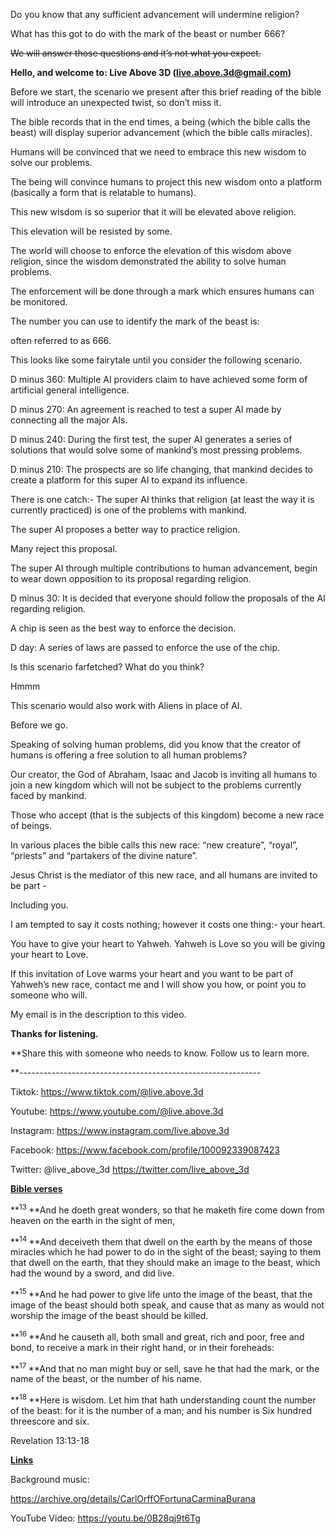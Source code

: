 Do you know that any sufficient advancement will undermine religion?

What has this got to do with the mark of the beast or number 666?

<s>We will answer those questions and it’s not what you expect.</s>

**Hello, and welcome to: Live Above 3D (<live.above.3d@gmail.com>)**

Before we start, the scenario we present after this brief reading of the
bible will introduce an unexpected twist, so don’t miss it.

The bible records that in the end times, a being (which the bible calls
the beast) will display superior advancement (which the bible calls
miracles).

Humans will be convinced that we need to embrace this new wisdom to
solve our problems.

The being will convince humans to project this new wisdom onto a
platform (basically a form that is relatable to humans).

This new wisdom is so superior that it will be elevated above religion.

This elevation will be resisted by some.

The world will choose to enforce the elevation of this wisdom above
religion, since the wisdom demonstrated the ability to solve human
problems.

The enforcement will be done through a mark which ensures humans can be
monitored.

The number you can use to identify the mark of the beast is:

often referred to as 666.

This looks like some fairytale until you consider the following
scenario.

D minus 360: Multiple AI providers claim to have achieved some form of
artificial general intelligence.

D minus 270: An agreement is reached to test a super AI made by
connecting all the major AIs.

D minus 240: During the first test, the super AI generates a series of
solutions that would solve some of mankind’s most pressing problems.

D minus 210: The prospects are so life changing, that mankind decides to
create a platform for this super AI to expand its influence.

There is one catch:- The super AI thinks that religion (at least the way
it is currently practiced) is one of the problems with mankind.

The super AI proposes a better way to practice religion.

Many reject this proposal.

The super AI through multiple contributions to human advancement, begin
to wear down opposition to its proposal regarding religion.

D minus 30: It is decided that everyone should follow the proposals of
the AI regarding religion.

A chip is seen as the best way to enforce the decision.

D day: A series of laws are passed to enforce the use of the chip.

Is this scenario farfetched? What do you think?

Hmmm

This scenario would also work with Aliens in place of AI.

Before we go.

Speaking of solving human problems, did you know that the creator of
humans is offering a free solution to all human problems?

Our creator, the God of Abraham, Isaac and Jacob is inviting all humans
to join a new kingdom which will not be subject to the problems
currently faced by mankind.

Those who accept (that is the subjects of this kingdom) become a new
race of beings.

In various places the bible calls this new race: “new creature”,
“royal”, “priests” and “partakers of the divine nature”.

Jesus Christ is the mediator of this new race, and all humans are
invited to be part -

Including you.

I am tempted to say it costs nothing; however it costs one thing:- your
heart.

You have to give your heart to Yahweh. Yahweh is Love so you will be
giving your heart to Love.

If this invitation of Love warms your heart and you want to be part of
Yahweh’s new race, contact me and I will show you how, or point you to
someone who will.

My email is in the description to this video.

**Thanks for listening.**

**Share this with someone who needs to know. Follow us to learn more.  
  
**------------------------------------------------------------

Tiktok: <https://www.tiktok.com/@live.above.3d>

Youtube: <https://www.youtube.com/@live.above.3d>

Instagram: <https://www.instagram.com/live.above.3d>

Facebook: <https://www.facebook.com/profile/100092339087423>

Twitter: @live\_above\_3d <https://twitter.com/live_above_3d>

**<u>Bible verses</u>**

**<sup>13 </sup>**And he doeth great wonders, so that he maketh fire
come down from heaven on the earth in the sight of men,

**<sup>14 </sup>**And deceiveth them that dwell on the earth by the
means of those miracles which he had power to do in the sight of the
beast; saying to them that dwell on the earth, that they should make an
image to the beast, which had the wound by a sword, and did live.

**<sup>15 </sup>**And he had power to give life unto the image of the
beast, that the image of the beast should both speak, and cause that as
many as would not worship the image of the beast should be killed.

**<sup>16 </sup>**And he causeth all, both small and great, rich and
poor, free and bond, to receive a mark in their right hand, or in their
foreheads:

**<sup>17 </sup>**And that no man might buy or sell, save he that had
the mark, or the name of the beast, or the number of his name.

**<sup>18 </sup>**Here is wisdom. Let him that hath understanding count
the number of the beast: for it is the number of a man; and his number
is Six hundred threescore and six.

Revelation 13:13-18

**<u>Links</u>**

Background music:

<https://archive.org/details/CarlOrffOFortunaCarminaBurana>

YouTube Video: https://youtu.be/0B28qj9t6Tg
